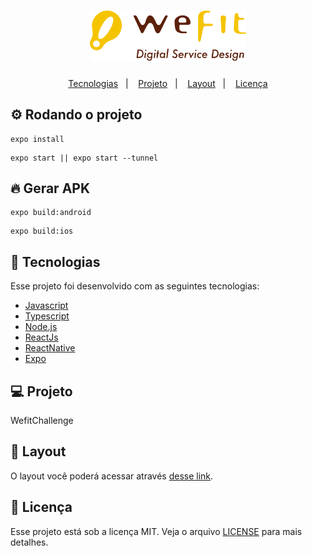<h1 align="center">
    <img alt="WefitChallenge" title="" src="https://github.com/IvanOliver131/wefit-challenge/blob/master/src/assets/logo-wefit.png" width="250px" />
</h1>
<p align="center">
  <a href="#rocket-tecnologias">Tecnologias</a>&nbsp;&nbsp;&nbsp;|&nbsp;&nbsp;&nbsp;
  <a href="#-projeto">Projeto</a>&nbsp;&nbsp;&nbsp;|&nbsp;&nbsp;&nbsp;
  <a href="#-layout">Layout</a>&nbsp;&nbsp;&nbsp;|&nbsp;&nbsp;&nbsp;
  <a href="#memo-licença">Licença</a>
</p>

## ⚙ Rodando o projeto

```
expo install
```

```
expo start || expo start --tunnel
```

## 🔥 Gerar APK

```
expo build:android
```

```
expo build:ios
```

## :rocket: Tecnologias

Esse projeto foi desenvolvido com as seguintes tecnologias:

- [Javascript](https://developer.mozilla.org/pt-BR/docs/Web/JavaScript)
- [Typescript](https://www.typescriptlang.org/)
- [Node.js](https://nodejs.org/en/)
- [ReactJs](https://reactjs.org)
- [ReactNative](https://reactnative.dev)
- [Expo](https://expo.dev/)

## 💻 Projeto

WefitChallenge

## 🔖 Layout

O layout você poderá acessar através [desse link](https://www.figma.com/file/TETzIuf8UnkRGWSyxvPigc/Teste-Android-WeFit---2022?node-id=0%3A1).

## :memo: Licença

Esse projeto está sob a licença MIT. Veja o arquivo [LICENSE](LICENSE.md) para mais detalhes.
